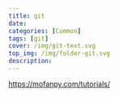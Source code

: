 ```yaml
---
title: git
date: 
categories: [Common]
tags: [git]
cover: /img/git-text.svg
top_img: /img/folder-git.svg
description: 
---
```


https://mofanpy.com/tutorials/